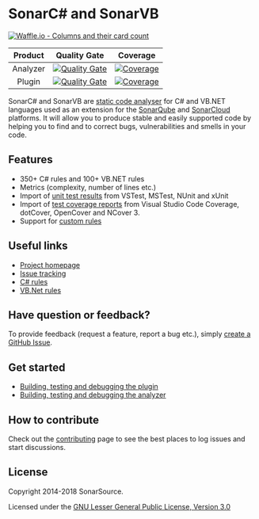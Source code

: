 # SonarC\# and SonarVB

[![Waffle.io - Columns and their card count](https://badge.waffle.io/SonarSource/sonar-dotnet.svg?columns=all)](https://waffle.io/SonarSource/sonar-dotnet?source=SonarSource%2Fsonar-dotnet)

|Product|Quality Gate|Coverage|
|:--:|:--:|:--:|
|Analyzer|[![Quality Gate](https://sonarcloud.io/api/project_badges/measure?project=sonaranalyzer-dotnet&metric=alert_status)](https://sonarcloud.io/dashboard?id=sonaranalyzer-dotnet)|[![Coverage](https://sonarcloud.io/api/project_badges/measure?project=sonaranalyzer-dotnet&metric=coverage)](https://sonarcloud.io/component_measures?id=sonaranalyzer-dotnet&metric=coverage)|
|Plugin|[![Quality Gate](https://sonarcloud.io/api/project_badges/measure?project=org.sonarsource.dotnet%3Asonar-csharp&metric=alert_status)](https://sonarcloud.io/dashboard?id=org.sonarsource.dotnet%3Asonar-csharp)|[![Coverage](https://sonarcloud.io/api/project_badges/measure?project=org.sonarsource.dotnet%3Asonar-csharp&metric=coverage)](https://sonarcloud.io/component_measures?id=org.sonarsource.dotnet%3Asonar-csharp&metric=coverage)|

SonarC# and SonarVB are [static code analyser](https://en.wikipedia.org/wiki/Static_program_analysis) for C# and VB.NET
languages used as an extension for the [SonarQube](http://www.sonarqube.org/) and [SonarCloud](https://sonarcloud.io)
platforms. It will allow you to produce stable and easily supported code by helping you to find and to correct bugs,
vulnerabilities and smells in your code.

## Features

* 350+ C# rules and 100+ VB.NET rules
* Metrics (complexity, number of lines etc.)
* Import of [unit test results](https://docs.sonarqube.org/x/CoBh) from VSTest, MSTest, NUnit and xUnit
* Import of [test coverage reports](https://docs.sonarqube.org/x/CoBh) from Visual Studio Code Coverage, dotCover, OpenCover and NCover 3.
* Support for [custom rules](https://github.com/SonarSource/sonarqube-roslyn-sdk)

## Useful links

* [Project homepage](https://redirect.sonarsource.com/plugins/csharp.html)
* [Issue tracking](https://github.com/SonarSource/sonar-dotnet/issues)
* [C# rules](https://rules.sonarsource.com/csharp)
* [VB.Net rules](https://rules.sonarsource.com/vbnet)

## Have question or feedback?

To provide feedback (request a feature, report a bug etc.), simply
[create a GitHub Issue](https://github.com/SonarSource/sonar-dotnet/issues/new).

## Get started

* [Building, testing and debugging the plugin](./docs/contributing-plugin.md)
* [Building, testing and debugging the analyzer](./docs/contributing-analyzer.md)

## How to contribute

Check out the [contributing](CONTRIBUTING.md) page to see the best places to log issues and start discussions.

## License

Copyright 2014-2018 SonarSource.

Licensed under the [GNU Lesser General Public License, Version 3.0](http://www.gnu.org/licenses/lgpl.txt)
